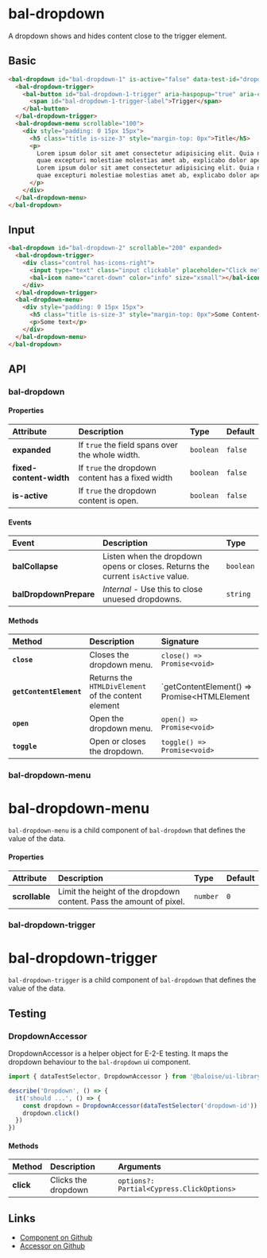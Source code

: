 # bal-dropdown

<!-- START: human documentation top -->

A dropdown shows and hides content close to the trigger element.

<!-- END: human documentation top -->

## Basic

<ClientOnly> <docs-demo-bal-dropdown-39></docs-demo-bal-dropdown-39></ClientOnly>

```html
<bal-dropdown id="bal-dropdown-1" is-active="false" data-test-id="dropdown">
  <bal-dropdown-trigger>
    <bal-button id="bal-dropdown-1-trigger" aria-haspopup="true" aria-controls="dropdown-menu" color="is-info" outlined>
      <span id="bal-dropdown-1-trigger-label">Trigger</span>
    </bal-button>
  </bal-dropdown-trigger>
  <bal-dropdown-menu scrollable="100">
    <div style="padding: 0 15px 15px">
      <h5 class="title is-size-3" style="margin-top: 0px">Title</h5>
      <p>
        Lorem ipsum dolor sit amet consectetur adipisicing elit. Quia nihil dolore nesciunt sed minus doloremque error
        quae excepturi molestiae molestias amet ab, explicabo dolor aperiam perferendis mollitia facilis harum vero.
        Lorem ipsum dolor sit amet consectetur adipisicing elit. Quia nihil dolore nesciunt sed minus doloremque error
        quae excepturi molestiae molestias amet ab, explicabo dolor aperiam perferendis mollitia facilis harum vero.
      </p>
    </div>
  </bal-dropdown-menu>
</bal-dropdown>
```

## Input

<ClientOnly> <docs-demo-bal-dropdown-40></docs-demo-bal-dropdown-40></ClientOnly>

```html
<bal-dropdown id="bal-dropdown-2" scrollable="200" expanded>
  <bal-dropdown-trigger>
    <div class="control has-icons-right">
      <input type="text" class="input clickable" placeholder="Click me" readonly id="bal-dropdown-2-trigger" />
      <bal-icon name="caret-down" color="info" size="xsmall"></bal-icon>
    </div>
  </bal-dropdown-trigger>
  <bal-dropdown-menu>
    <div style="padding: 0 15px 15px">
      <h5 class="title is-size-3" style="margin-top: 0px">Some Content</h5>
      <p>Some text</p>
    </div>
  </bal-dropdown-menu>
</bal-dropdown>
```

## API

### bal-dropdown

#### Properties

| Attribute               | Description                                      | Type      | Default |
| :---------------------- | :----------------------------------------------- | :-------- | :------ |
| **expanded**            | If `true` the field spans over the whole width.  | `boolean` | `false` |
| **fixed-content-width** | If `true` the dropdown content has a fixed width | `boolean` | `false` |
| **is-active**           | If `true` the dropdown content is open.          | `boolean` | `false` |

#### Events

| Event                  | Description                                                                     | Type      |
| :--------------------- | :------------------------------------------------------------------------------ | :-------- |
| **balCollapse**        | Listen when the dropdown opens or closes. Returns the current `isActive` value. | `boolean` |
| **balDropdownPrepare** | _Internal_ - Use this to close unuesed dropdowns.                               | `string`  |

#### Methods

| Method                  | Description                                         | Signature                                            |
| :---------------------- | :-------------------------------------------------- | :--------------------------------------------------- |
| **`close`**             | Closes the dropdown menu.                           | `close() => Promise<void>`                           |
| **`getContentElement`** | Returns the `HTMLDivElement` of the content element | `getContentElement() => Promise<HTMLElement | null>` |
| **`open`**              | Open the dropdown menu.                             | `open() => Promise<void>`                            |
| **`toggle`**            | Open or closes the dropdown.                        | `toggle() => Promise<void>`                          |

### bal-dropdown-menu

# bal-dropdown-menu

`bal-dropdown-menu` is a child component of `bal-dropdown` that defines the value of the data.

#### Properties

| Attribute      | Description                                                         | Type     | Default |
| :------------- | :------------------------------------------------------------------ | :------- | :------ |
| **scrollable** | Limit the height of the dropdown content. Pass the amount of pixel. | `number` | `0`     |

### bal-dropdown-trigger

# bal-dropdown-trigger

`bal-dropdown-trigger` is a child component of `bal-dropdown` that defines the value of the data.

## Testing

### DropdownAccessor

DropdownAccessor is a helper object for E-2-E testing.
It maps the dropdown behaviour to the `bal-dropdown` ui component.

```typescript
import { dataTestSelector, DropdownAccessor } from '@baloise/ui-library-testing'

describe('Dropdown', () => {
  it('should ...', () => {
    const dropdown = DropdownAccessor(dataTestSelector('dropdown-id')).get()
    dropdown.click()
  })
})
```

#### Methods

| Method    | Description         | Arguments                                 |
| :-------- | :------------------ | :---------------------------------------- |
| **click** | Clicks the dropdown | `options?: Partial<Cypress.ClickOptions>` |

<!-- START: human documentation bottom -->

<!-- END: human documentation bottom -->

## Links

- [Component on Github](https://github.com/baloise/ui-library/blob/master/packages/library/src/components/bal-dropdown)
- [Accessor on Github](https://github.com/baloise/ui-library/blob/master/packages/testing/src/accessors/dropdown.accessor.ts)

<ClientOnly>
  <docs-component-script tag="balDropdown"></docs-component-script>
</ClientOnly>
